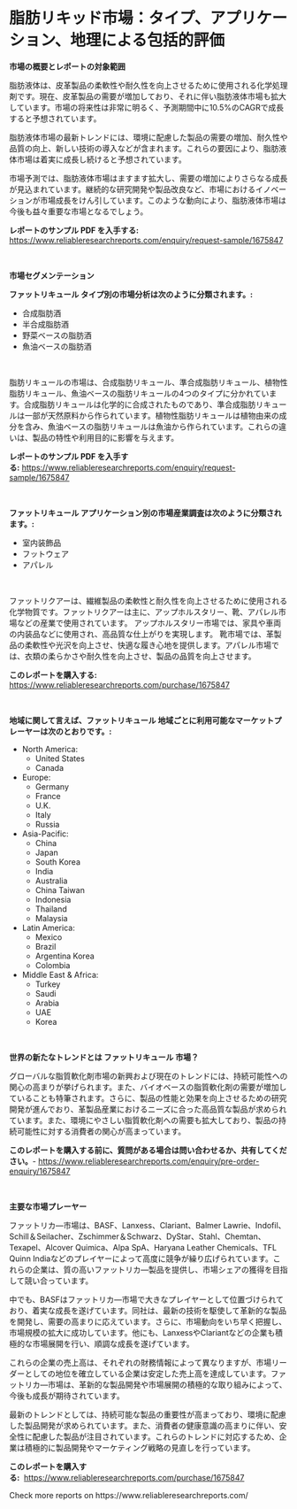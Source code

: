 <p><h1>脂肪リキッド市場：タイプ、アプリケーション、地理による包括的評価</h1></p><p><strong>市場の概要とレポートの対象範囲</strong></p>
<p><p>脂肪液体は、皮革製品の柔軟性や耐久性を向上させるために使用される化学処理剤です。現在、皮革製品の需要が増加しており、それに伴い脂肪液体市場も拡大しています。市場の将来性は非常に明るく、予測期間中に10.5%のCAGRで成長すると予想されています。</p><p>脂肪液体市場の最新トレンドには、環境に配慮した製品の需要の増加、耐久性や品質の向上、新しい技術の導入などが含まれます。これらの要因により、脂肪液体市場は着実に成長し続けると予想されています。</p><p>市場予測では、脂肪液体市場はますます拡大し、需要の増加によりさらなる成長が見込まれています。継続的な研究開発や製品改良など、市場におけるイノベーションが市場成長をけん引しています。このような動向により、脂肪液体市場は今後も益々重要な市場となるでしょう。</p></p>
<p><strong>レポートのサンプル PDF を入手する:</strong> <a href="https://www.reliableresearchreports.com/enquiry/request-sample/1675847">https://www.reliableresearchreports.com/enquiry/request-sample/1675847</a></p>
<p>&nbsp;</p>
<p><strong>市場セグメンテーション</strong></p>
<p><strong>ファットリキュール タイプ別の市場分析は次のように分類されます。:</strong></p>
<p><ul><li>合成脂肪酒</li><li>半合成脂肪酒</li><li>野菜ベースの脂肪酒</li><li>魚油ベースの脂肪酒</li></ul></p>
<p>&nbsp;</p>
<p><p>脂肪リキュールの市場は、合成脂肪リキュール、準合成脂肪リキュール、植物性脂肪リキュール、魚油ベースの脂肪リキュールの4つのタイプに分かれています。合成脂肪リキュールは化学的に合成されたものであり、準合成脂肪リキュールは一部が天然原料から作られています。植物性脂肪リキュールは植物由来の成分を含み、魚油ベースの脂肪リキュールは魚油から作られています。これらの違いは、製品の特性や利用目的に影響を与えます。</p></p>
<p><strong>レポートのサンプル PDF を入手する:</strong>&nbsp;<a href="https://www.reliableresearchreports.com/enquiry/request-sample/1675847">https://www.reliableresearchreports.com/enquiry/request-sample/1675847</a></p>
<p>&nbsp;</p>
<p><strong> ファットリキュール アプリケーション別の市場産業調査は次のように分類されます。:</strong></p>
<p><ul><li>室内装飾品</li><li>フットウェア</li><li>アパレル</li></ul></p>
<p>&nbsp;</p>
<p><p>ファットリクアーは、繊維製品の柔軟性と耐久性を向上させるために使用される化学物質です。ファットリクアーは主に、アップホルスタリー、靴、アパレル市場などの産業で使用されています。 アップホルスタリー市場では、家具や車両の内装品などに使用され、高品質な仕上がりを実現します。 靴市場では、革製品の柔軟性や光沢を向上させ、快適な履き心地を提供します。アパレル市場では、衣類の柔らかさや耐久性を向上させ、製品の品質を向上させます。</p></p>
<p><strong>このレポートを購入する:</strong>&nbsp; <a href="https://www.reliableresearchreports.com/purchase/1675847">https://www.reliableresearchreports.com/purchase/1675847</a></p>
<p>&nbsp;</p>
<p><strong>地域に関して言えば、ファットリキュール 地域ごとに利用可能なマーケットプレーヤーは次のとおりです。:</strong></p>
<p><ul>
    <li>
        North America:
        <ul>
            <li>United States</li>
            <li>Canada</li>
        </ul>
    </li>
    <li>
        Europe:
        <ul>
            <li>Germany</li>
            <li>France</li>
            <li>U.K.</li>
            <li>Italy</li>
            <li>Russia</li>
        </ul>
    </li>
    <li>
        Asia-Pacific:
        <ul>
            <li>China</li>
            <li>Japan</li>
            <li>South Korea</li>
            <li>India</li>
            <li>Australia</li>
            <li>China Taiwan</li>
            <li>Indonesia</li>
            <li>Thailand</li>
            <li>Malaysia</li>
        </ul>
    </li>
    <li>
        Latin America:
        <ul>
            <li>Mexico</li>
            <li>Brazil</li>
            <li>Argentina Korea</li>
            <li>Colombia</li>
        </ul>
    </li>
    <li>
        Middle East & Africa:
        <ul>
            <li>Turkey</li>
            <li>Saudi</li>
            <li>Arabia</li>
            <li>UAE</li>
            <li>Korea</li>
        </ul>
    </li>
    </ul></p>
<p>&nbsp;</p>
<p><strong>世界の新たなトレンドとは ファットリキュール 市場？</strong></p>
<p><p>グローバルな脂質軟化剤市場の新興および現在のトレンドには、持続可能性への関心の高まりが挙げられます。また、バイオベースの脂質軟化剤の需要が増加していることも特筆されます。さらに、製品の性能と効果を向上させるための研究開発が進んでおり、革製品産業におけるニーズに合った高品質な製品が求められています。また、環境にやさしい脂質軟化剤への需要も拡大しており、製品の持続可能性に対する消費者の関心が高まっています。</p></p>
<p><strong>このレポートを購入する前に、質問がある場合は問い合わせるか、共有してください。</strong>- <a href="https://www.reliableresearchreports.com/enquiry/pre-order-enquiry/1675847">https://www.reliableresearchreports.com/enquiry/pre-order-enquiry/1675847</a></p>
<p>&nbsp;</p>
<p><strong>主要な市場プレーヤー</strong></p>
<p><p>ファットリカ―市場は、BASF、Lanxess、Clariant、Balmer Lawrie、Indofil、Schill＆Seilacher、Zschimmer＆Schwarz、DyStar、Stahl、Chemtan、Texapel、Alcover Quimica、Alpa SpA、Haryana Leather Chemicals、TFL Quinn Indiaなどのプレイヤーによって高度に競争が繰り広げられています。これらの企業は、質の高いファットリカ―製品を提供し、市場シェアの獲得を目指して競い合っています。</p><p>中でも、BASFはファットリカ―市場で大きなプレイヤーとして位置づけられており、着実な成長を遂げています。同社は、最新の技術を駆使して革新的な製品を開発し、需要の高まりに応えています。さらに、市場動向をいち早く把握し、市場規模の拡大に成功しています。他にも、LanxessやClariantなどの企業も積極的な市場展開を行い、順調な成長を遂げています。</p><p>これらの企業の売上高は、それぞれの財務情報によって異なりますが、市場リーダーとしての地位を確立している企業は安定した売上高を達成しています。ファットリカ―市場は、革新的な製品開発や市場展開の積極的な取り組みによって、今後も成長が期待されています。</p><p>最新のトレンドとしては、持続可能な製品の重要性が高まっており、環境に配慮した製品開発が求められています。また、消費者の健康意識の高まりに伴い、安全性に配慮した製品が注目されています。これらのトレンドに対応するため、企業は積極的に製品開発やマーケティング戦略の見直しを行っています。</p></p>
<p><strong>このレポートを購入する:</strong>&nbsp;&nbsp;<a href="https://www.reliableresearchreports.com/purchase/1675847">https://www.reliableresearchreports.com/purchase/1675847</a></p>
<p>Check more reports on https://www.reliableresearchreports.com/</p>
